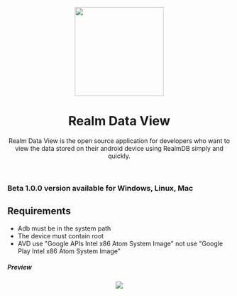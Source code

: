 <p align="center">
  <img src="https://user-images.githubusercontent.com/22475804/87744584-341b2b00-c7c2-11ea-9a5c-f4b042a6ef56.png" height="200px" />
  <h1 align="center">Realm Data View</h1>
  <p align="center">Realm Data View is the open source application for developers who want to view the data stored on their android device using RealmDB simply and quickly.<p>  
</p>
<br />

### Beta 1.0.0 version available for Windows, Linux, Mac

## Requirements

-   Adb must be in the system path
-   The device must contain root
-   AVD use "Google APIs Intel x86 Atom System Image" not use "Google Play Intel x86 Atom System Image"

##### Preview

<p align="center">
  <img src="https://user-images.githubusercontent.com/22475804/87746674-8874d980-c7c7-11ea-887c-27cdd85d13a9.png">  
</p>
